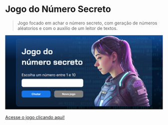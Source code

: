 # Jogo do Número Secreto

> Jogo focado em achar o número secreto, com geração de números aléatorios e com o auxilio de um leitor de textos.
> </br>

![Screenshot da tela inicial do jogo](./img/Captura%20de%20tela.png)
</br>

[Acesse o jogo clicando aqui!](https://numerosecreto-weld-alpha.vercel.app/)
